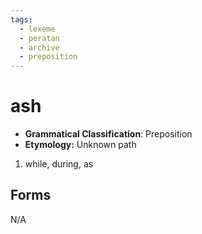 ```yaml
---
tags:
  - lexeme
  - peratan
  - archive
  - preposition
---
```

# ash

- **Grammatical Classification**: Preposition
- **Etymology:** Unknown path

1. while, during, as

## Forms
N/A